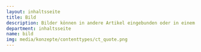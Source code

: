 ```yaml
---
layout: inhaltsseite
title: Bild
description: Bilder können in andere Artikel eingebunden oder in einem Album angezeigt werden.
department: inhaltsseite
name: bild
img: media/konzepte/contenttypes/ct_quote.png
---
```


